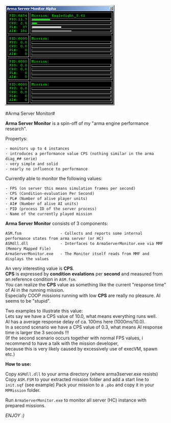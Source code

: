 ![Arma Server Monitor](picture/ASMCapture.PNG)

#Arma Server Monitor#

**Arma Server Monitor** is a spin-off of my "arma engine performance research".



Propertys:

	- monitors up to 4 instances
	- introduces a performance value CPS (nothing similar in the arma diag_## serie)
	- very simple and solid
	- nearly no influence to performance
	

Currently able to monitor the following values:

	- FPS (on server this means simulation frames per second)
	- CPS (Condition-evaluation Per Second)
	- PL# (Number of alive player units)
	- AI# (Number of alive AI units)
	- PID (process ID of the server process)
	- Name of the currently played mission

**Arma Server Monitor** consists of 3 components:

	ASM.fsm 				- Collects and reports some internal performance states from arma server (or HC)
	ASMdll.dll 				- Interfaces to ArmaServerMonitor.exe via MMF (Memory Mapped File)
	ArmaServerMonitor.exe 	- The Monitor itself reads from MMF and displays the values


An very interesting value is **CPS**.    
**CPS** is expressed by **condition** **evalations** per **second** and measured from an reference condition in `ASM.fsm`.   
You can realize the **CPS** value as something like the current "response time" of AI in the running mission.    
Especially COOP missions running with low **CPS** are really no pleasure. AI seems to be "stupid".   

Two examples to illustrate this value:   
Lets say we have a CPS value of 10.0, what means everything runs well.    
AI has a average response delay of ca. 100ms here (1000ms/10.0).      
In a second scenario we have a CPS value of 0.3, what means AI response time is larger the 3 seconds !!!   
(If the second scenario occurs together with normal FPS values, i recommend to have a talk with the mission developer,    
because this is very likely caused by excessively use of execVM, spawn etc.)    


**How to use:**

Copy `ASMdll.dll` to your arma directory (where arma3server.exe resists)   
Copy `ASM.FSM` to your extracted mission folder and add a start line to `init.sqf` (see example)
Pack your mission to a `.pbo` and copy it in your `MPMission` folder.

Run `ArmaServerMonitor.exe` to monitor all server (HC) instance with prepared missions.


*ENJOY :)*